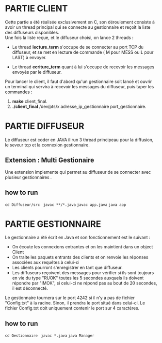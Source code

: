 # PARTIE CLIENT  
Cette partie a été réalisée exclusivement en C, son déroulement consiste à avoir un thread principal qui se connecte au gestionnaire et reçoit la liste des diffuseurs disponibles.  
Une  fois la liste reçue, et le diffuseur choisi, on lance 2 threads :  

*  Le thread **lecture_term** s'occupe de se connecter au port TCP du diffuseur, et se met en lecture de commande ( M pour MESS ou L pour LAST) à envoyer.  

*  Le thread **ecriture_term** quant à lui s'occupe de recevoir les messages envoyés par le diffuseur.  

Pour lancer le client, il faut d'abord qu'un gestionnaire soit lancé et ouvrir un terminal qui servira à recevoir les messages du diffuseur, puis taper les commandes :   
1.  **make** client_final.
2.  **./client_final** /dev/pts/x adresse_ip_gestionnaire port_gestionnaire.


# PARTIE DIFFUSEUR  
Le diffuseur est coder en JAVA il run 3 thread principeau pour la diffusion, le seveur tcp  et la connexion gestionnaire.
## Extension : Multi Gestionaire
Une extension implemente qui permet au diffuseur de se connecter avec plusieur gestionnaires . 
## how to run 
`cd Diffuseur/src `
`javac **/*.java`
`javac app.java`
`java app`
# PARTIE GESTIONNAIRE  
Le gestionnaire a été écrit en Java et son fonctionnement est le suivant :
- On écoute les connexions entrantes et on les maintient dans un object Client
- On traite les paquets entrants des clients et on renvoie les réponses associées aux requêtes à celui-ci
- Les clients pourront s'enregistrer en tant que diffuseur.
- Les diffuseurs reçoivent des messages pour vérifier si ils sont toujours en vie du type "RUOK" toutes les 5 secondes auxquels ils doivent répondre par "IMOK", si celui-ci ne répond pas au bout de 20 secondes, il est déconnecté.

Le gestionnaire tournera sur le port 4242 si il n'y a pas de fichier "Config.txt" à la racine. Sinon, il prendra le port situé dans celui-ci.
Le fichier Config.txt doit uniquement contenir le port sur 4 caractères.
## how to run 
`cd Gestionnaire `
`javac *.java`
`java Manager`
